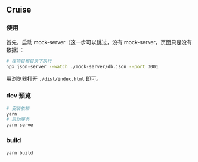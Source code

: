 ## Cruise

### 使用

首先，启动 mock-server（这一步可以跳过，没有 mock-server，页面只是没有数据）：

```bash
# 在项目根目录下执行
npx json-server --watch ./mock-server/db.json --port 3001
```

用浏览器打开 `./dist/index.html` 即可。

### dev 预览

```bash
# 安装依赖
yarn
# 启动服务
yarn serve
```

### build

```bash
yarn build
```